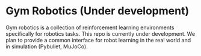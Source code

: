 # Gym Robotics (Under development)

Gym robotics is a collection of reinforcement learning environments specifically for robotics tasks.  This repo is currently under development. We plan to provide a common interface for robot learning in the real world and in simulation (Pybullet, MuJoCo).
